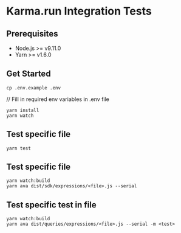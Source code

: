 Karma.run Integration Tests
===========================

Prerequisites
-------------
- Node.js >= v9.11.0
- Yarn >= v1.6.0

Get Started
-----------
```
cp .env.example .env
```
// Fill in required env variables in .env file
```
yarn install
yarn watch
```

Test specific file
-----------
```
yarn test
```

Test specific file
-----------
```
yarn watch:build
yarn ava dist/sdk/expressions/<file>.js --serial
```

Test specific test in file
-----------
```
yarn watch:build
yarn ava dist/queries/expressions/<file>.js --serial -m <test>
```